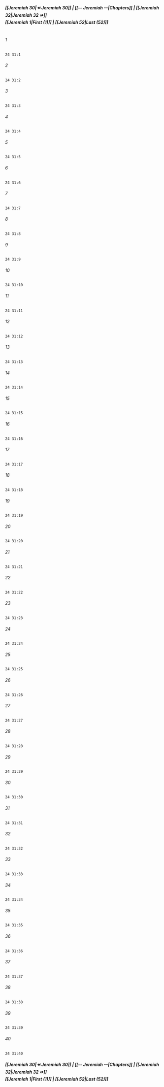 
##### **[[Jeremiah 30|⏪ Jeremiah 30]] | [[-- Jeremiah --|Chapters]] | [[Jeremiah 32|Jeremiah 32 ⏩]]**<br>**[[Jeremiah 1|First (1)]] | [[Jeremiah 52|Last (52)]]**<br><br>

###### 1
``` verse
24 31:1
```
###### 2
``` verse
24 31:2
```
###### 3
``` verse
24 31:3
```
###### 4
``` verse
24 31:4
```
###### 5
``` verse
24 31:5
```
###### 6
``` verse
24 31:6
```
###### 7
``` verse
24 31:7
```
###### 8
``` verse
24 31:8
```
###### 9
``` verse
24 31:9
```
###### 10
``` verse
24 31:10
```
###### 11
``` verse
24 31:11
```
###### 12
``` verse
24 31:12
```
###### 13
``` verse
24 31:13
```
###### 14
``` verse
24 31:14
```
###### 15
``` verse
24 31:15
```
###### 16
``` verse
24 31:16
```
###### 17
``` verse
24 31:17
```
###### 18
``` verse
24 31:18
```
###### 19
``` verse
24 31:19
```
###### 20
``` verse
24 31:20
```
###### 21
``` verse
24 31:21
```
###### 22
``` verse
24 31:22
```
###### 23
``` verse
24 31:23
```
###### 24
``` verse
24 31:24
```
###### 25
``` verse
24 31:25
```
###### 26
``` verse
24 31:26
```
###### 27
``` verse
24 31:27
```
###### 28
``` verse
24 31:28
```
###### 29
``` verse
24 31:29
```
###### 30
``` verse
24 31:30
```
###### 31
``` verse
24 31:31
```
###### 32
``` verse
24 31:32
```
###### 33
``` verse
24 31:33
```
###### 34
``` verse
24 31:34
```
###### 35
``` verse
24 31:35
```
###### 36
``` verse
24 31:36
```
###### 37
``` verse
24 31:37
```
###### 38
``` verse
24 31:38
```
###### 39
``` verse
24 31:39
```
###### 40
``` verse
24 31:40
```

##### **[[Jeremiah 30|⏪ Jeremiah 30]] | [[-- Jeremiah --|Chapters]] | [[Jeremiah 32|Jeremiah 32 ⏩]]**<br>**[[Jeremiah 1|First (1)]] | [[Jeremiah 52|Last (52)]]**
